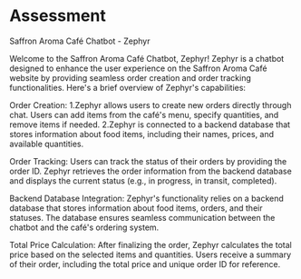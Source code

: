 # Assessment

Saffron Aroma Café Chatbot - Zephyr

Welcome to the Saffron Aroma Café Chatbot, Zephyr! Zephyr is a chatbot designed to enhance the user experience on the Saffron Aroma Café website by providing seamless order creation and order tracking functionalities. Here's a brief overview of Zephyr's capabilities:

Order Creation:
1.Zephyr allows users to create new orders directly through chat. Users can add items from the café's menu, specify quantities, and remove items if needed.
2.Zephyr is connected to a backend database that stores information about food items, including their names, prices, and available quantities.

Order Tracking:
Users can track the status of their orders by providing the order ID. Zephyr retrieves the order information from the backend database and displays the current status (e.g., in progress, in transit, completed).

Backend Database Integration:
Zephyr's functionality relies on a backend database that stores information about food items, orders, and their statuses. The database ensures seamless communication between the chatbot and the café's ordering system.

Total Price Calculation:
After finalizing the order, Zephyr calculates the total price based on the selected items and quantities. Users receive a summary of their order, including the total price and unique order ID for reference.
